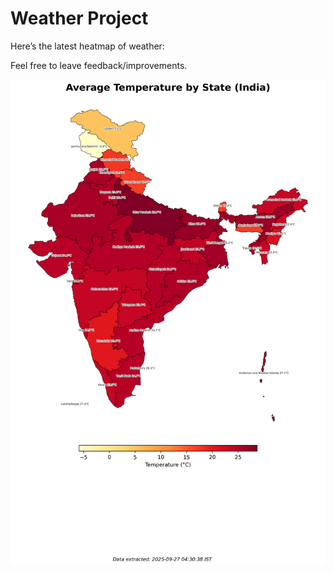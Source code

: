 # Weather Project

Here’s the latest heatmap of weather:

Feel free to leave feedback/improvements.

![India Heatmap](docs/assets/india_heatmap.png?v=D71B18)
